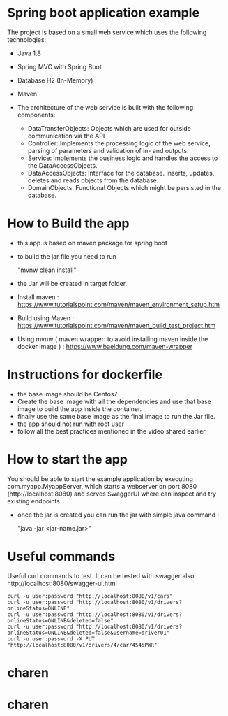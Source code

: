 # Spring boot application example

The project is based on a small web service which uses the following technologies:

* Java 1.8
* Spring MVC with Spring Boot
* Database H2 (In-Memory)
* Maven

 * The architecture of the web service is built with the following components:
   * DataTransferObjects: Objects which are used for outside communication via the API
   * Controller: Implements the processing logic of the web service, parsing of parameters and validation of in- and outputs.
   * Service: Implements the business logic and handles the access to the DataAccessObjects.
   * DataAccessObjects: Interface for the database. Inserts, updates, deletes and reads objects from the database.
   * DomainObjects: Functional Objects which might be persisted in the database.

# How to Build the app 

- this app is based on maven package for spring boot
- to build the jar file you need to run
 
    "mvnw clean install"

- the Jar will be created in target folder.

- Install maven : https://www.tutorialspoint.com/maven/maven_environment_setup.htm
- Build using Maven : https://www.tutorialspoint.com/maven/maven_build_test_project.htm
- Using mvnw ( maven wrapper: to avoid installing maven inside the docker image ) : https://www.baeldung.com/maven-wrapper 


# Instructions for dockerfile

- the base image should be Centos7
- Create the base image with all the dependencies and use that base image to build the app inside the container.
- finally use the same base image as the final image to run the Jar file.
- the app should not run with root user
- follow all the best practices mentioned in the video shared earlier


# How to start the app

You should be able to start the example application by executing com.myapp.MyappServer, which starts a webserver on port 8080 (http://localhost:8080) and serves SwaggerUI where can inspect and try existing endpoints.

- once the jar is created you can run the jar with simple java command : 

  "java -jar <jar-name.jar>"


# Useful commands
Useful curl commands to test. It can be tested with swagger also: http://localhost:8080/swagger-ui.html

```
curl -u user:password "http://localhost:8080/v1/cars"
curl -u user:password "http://localhost:8080/v1/drivers?onlineStatus=ONLINE"
curl -u user:password "http://localhost:8080/v1/drivers?onlineStatus=ONLINE&deleted=false"
curl -u user:password "http://localhost:8080/v1/drivers?onlineStatus=ONLINE&deleted=false&username=driver01"
curl -u user:password -X PUT "http://localhost:8080/v1/drivers/4/car/4545PWR"
```
# charen
# charen
